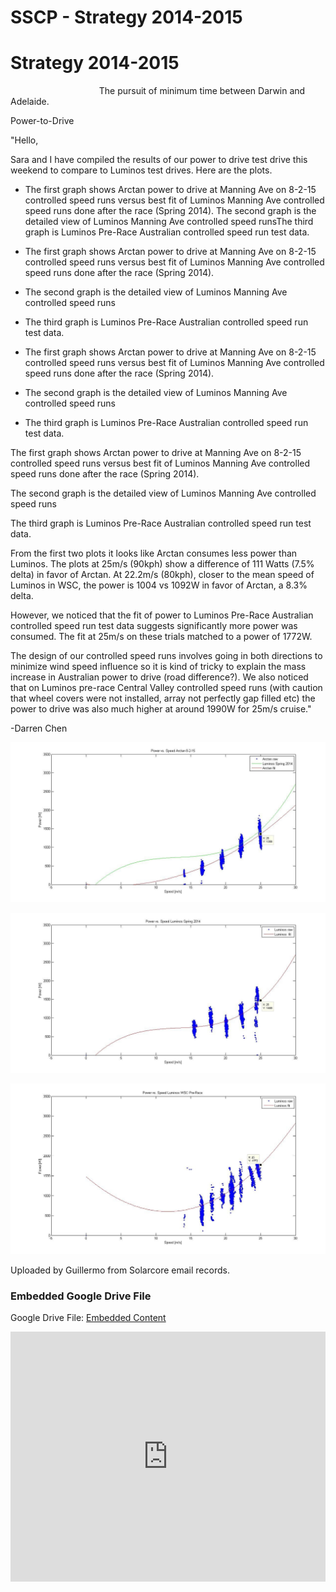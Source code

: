 # SSCP - Strategy 2014-2015

# Strategy 2014-2015

                                    The pursuit of minimum time between Darwin and Adelaide.

Power-to-Drive

"Hello,

Sara and I have compiled the results of our power to drive test drive this weekend to compare to Luminos test drives. Here are the plots. 

* The first graph shows Arctan power to drive at Manning Ave on 8-2-15 controlled speed runs versus best fit of Luminos Manning Ave controlled speed runs done after the race (Spring 2014). The second graph is the detailed view of Luminos Manning Ave controlled speed runsThe third graph is Luminos Pre-Race Australian controlled speed run test data.
* The first graph shows Arctan power to drive at Manning Ave on 8-2-15 controlled speed runs versus best fit of Luminos Manning Ave controlled speed runs done after the race (Spring 2014). 
* The second graph is the detailed view of Luminos Manning Ave controlled speed runs
* The third graph is Luminos Pre-Race Australian controlled speed run test data.

* The first graph shows Arctan power to drive at Manning Ave on 8-2-15 controlled speed runs versus best fit of Luminos Manning Ave controlled speed runs done after the race (Spring 2014). 
* The second graph is the detailed view of Luminos Manning Ave controlled speed runs
* The third graph is Luminos Pre-Race Australian controlled speed run test data.

The first graph shows Arctan power to drive at Manning Ave on 8-2-15 controlled speed runs versus best fit of Luminos Manning Ave controlled speed runs done after the race (Spring 2014). 

The second graph is the detailed view of Luminos Manning Ave controlled speed runs

The third graph is Luminos Pre-Race Australian controlled speed run test data.

From the first two plots it looks like Arctan consumes less power than Luminos. The plots at 25m/s (90kph) show a difference of 111 Watts (7.5% delta) in favor of Arctan. At 22.2m/s (80kph), closer to the mean speed of Luminos in WSC, the power is 1004 vs 1092W in favor of Arctan, a 8.3% delta. 

However, we noticed that the fit of power to Luminos Pre-Race Australian controlled speed run test data suggests significantly more power was consumed. The fit at 25m/s on these trials matched to a power of 1772W. 

The design of our controlled speed runs involves going in both directions to minimize wind speed influence so it is kind of tricky to explain the mass increase in Australian power to drive (road difference?). We also noticed that on Luminos pre-race Central Valley controlled speed runs (with caution that wheel covers were not installed, array not perfectly gap filled etc) the power to drive was also much higher at around 1990W for 25m/s cruise."

-Darren Chen

![](../../../assets/image_54f85d865d.jpg)

![](../../../assets/image_1c024bb1e5.jpg)

![](../../../assets/image_0ee6e169b1.jpg)

Uploaded by Guillermo from Solarcore email records. 

[](https://drive.google.com/folderview?id=1p1Qy6dBpzRUIg06Y5VV8uWKhplwUfETU)

### Embedded Google Drive File

Google Drive File: [Embedded Content](https://drive.google.com/embeddedfolderview?id=1p1Qy6dBpzRUIg06Y5VV8uWKhplwUfETU#list)

<iframe width="100%" height="400" src="https://drive.google.com/embeddedfolderview?id=1p1Qy6dBpzRUIg06Y5VV8uWKhplwUfETU#list" frameborder="0"></iframe>

